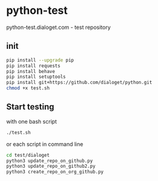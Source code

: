 # python-test
python-test.dialoget.com - test repository 


## init
```bash
pip install --upgrade pip
pip install requests
pip install behave
pip install setuptools
pip install git+https://github.com/dialoget/python.git
chmod +x test.sh
```

## Start testing
with one bash script
```bash
./test.sh
```

or each script in command line

```bash
cd test/dialoget 
python3 update_repo_on_github.py
python3 update_repo_on_github2.py
python3 create_repo_on_org_github.py
```
